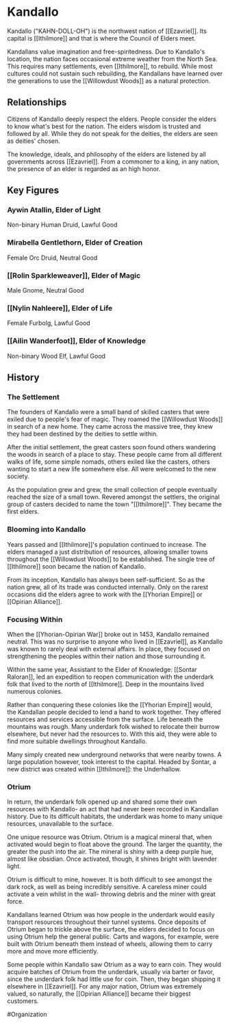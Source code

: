 # Kandallo
Kandallo ("KAHN-DOLL-OH") is the northwest nation of [[Ezavriel]]. Its capital is [[Ithilmore]] and that is where the Council of Elders meet.

Kandallans value imagination and free-spiritedness. Due to Kandallo's location, the nation faces occasional extreme weather from the North Sea. This requires many settlements, even [[Ithilmore]], to rebuild. While most cultures could not sustain such rebuilding, the Kandallans have learned over the generations to use the [[Willowdust Woods]] as a natural protection. 

## Relationships
Citizens of Kandallo deeply respect the elders. People consider the elders to know what's best for the nation. The eiders wisdom is trusted and followed by all. While they do not speak for the deities, the elders are seen as deities' chosen.

The knowledge, ideals, and philosophy of the elders are listened by all governments across [[Ezavriel]]. From a commoner to a king, in any nation, the presence of an elder is regarded as an high honor.  

## Key Figures
### Aywin Atallin, Elder of Light
Non-binary Human Druid, Lawful Good

### Mirabella Gentlethorn, Elder of Creation
Female Orc Druid, Neutral Good

### [[Rolin Sparkleweaver]], Elder of Magic
Male Gnome, Neutral Good

### [[Nylin Nahleere]], Elder of Life
Female Furbolg, Lawful Good

### [[Ailin Wanderfoot]], Elder of Knowledge
Non-binary Wood Elf, Lawful Good

## History
### The Settlement 
The founders of Kandallo were a small band of skilled casters that were exiled due to people's fear of magic. They roamed the [[Willowdust Woods]] in search of a new home. They came across the massive tree, they knew they had been destined by the deities to settle within. 

After the initial settlement, the great casters soon found others wandering the woods in search of a place to stay. These people came from all different walks of life, some simple nomads, others exiled like the casters, others wanting to start a new life somewhere else. All were welcomed to the new society. 

As the population grew and grew, the small collection of people eventually reached the size of a small town. Revered amongst the settlers, the original group of casters decided to name the town "[[Ithilmore]]". They became the first elders. 

### Blooming into Kandallo
Years passed and [[Ithilmore]]'s population continued to increase. The elders managed a just distribution of resources, allowing smaller towns throughout the [[Willowdust Woods]] to be established. The single tree of [[Ithilmore]] soon became the nation of Kandallo. 

From its inception, Kandallo has always been self-sufficient. So as the nation grew, all of its trade was conducted internally. Only on the rarest occasions did the elders agree to work with the [[Yhorian Empire]] or [[Opirian Alliance]]. 

### Focusing Within 
When the [[Yhorian-Opirian War]] broke out in 1453, Kandallo remained neutral. This was no surprise to anyone who lived in [[Ezavriel]], as Kandallo was known to rarely deal with external affairs. In place, they focused on strengthening the peoples within their nation and those surrounding it. 

Within the same year, Assistant to the Elder of Knowledge: [[Sontar Raloran]], led an expedition to reopen communication with the underdark folk that lived to the north of [[Ithilmore]]. Deep in the mountains lived numerous colonies. 

Rather than conquering these colonies like the [[Yhorian Empire]] would, the Kandallan people decided to lend a hand to work together. They offered resources and services accessible from the surface. Life beneath the mountains was rough. Many underdark folk wished to relocate their burrow elsewhere, but never had the resources to. With this aid, they were able to find more suitable dwellings throughout Kandallo. 

Many simply created new underground networks that were nearby towns. A large population however, took interest to the capital. Headed by Sontar, a new district was created within [[Ithilmore]]: the Underhallow. 

### Otrium
In return, the underdark folk opened up and shared some their own resources with Kandallo- an act that had never been recorded in Kandallan history. Due to its difficult habitats, the underdark was home to many unique resources, unavailable to the surface. 

One unique resource was Otrium. Otrium is a magical mineral that, when activated would begin to float above the ground. The larger the quantity, the greater the push into the air. The mineral is shiny with a deep purple hue, almost like obsidian. Once activated, though, it shines bright with lavender light. 

Otrium is difficult to mine, however. It is both difficult to see amongst the dark rock, as well as being incredibly sensitive. A careless miner could  activate a vein whilst in the wall- throwing debris and the miner with great force.   

Kandallans learned Otrium was how people in the underdark would easily transport resources throughout their tunnel systems. Once deposits of Otrium began to trickle above the surface, the elders decided to focus on using Otrium help the general public. Carts and wagons, for example, were built with Otrium beneath them instead of wheels, allowing them to carry more and move more efficiently. 

Some people within Kandallo saw Otrium as a way to earn coin. They would acquire batches of Otrium from the underdark, usually via barter or favor, since the underdark folk had little use for coin. Then, they began shipping it elsewhere in [[Ezavriel]]. For any major nation, Otrium was extremely valued, so naturally, the [[Opirian Alliance]] became their biggest customers. 

#Organization